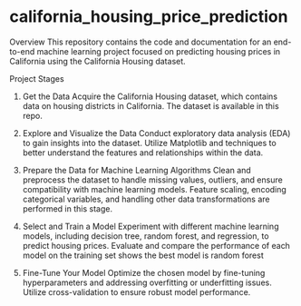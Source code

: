 # california_housing_price_prediction
Overview
This repository contains the code and documentation for an end-to-end machine learning project focused on predicting housing prices in California using the California Housing dataset.

Project Stages
1. Get the Data
Acquire the California Housing dataset, which contains data on housing districts in California. The dataset is available in this repo.

2. Explore and Visualize the Data
Conduct exploratory data analysis (EDA) to gain insights into the dataset. Utilize Matplotlib and techniques to better understand the features and relationships within the data.

3. Prepare the Data for Machine Learning Algorithms
Clean and preprocess the dataset to handle missing values, outliers, and ensure compatibility with machine learning models. Feature scaling, encoding categorical variables, and handling other data transformations are performed in this stage.

4. Select and Train a Model
Experiment with different machine learning models, including decision tree, random forest, and regression, to predict housing prices. Evaluate and compare the performance of each model on the training set shows the best model is random forest

5. Fine-Tune Your Model
Optimize the chosen model by fine-tuning hyperparameters and addressing overfitting or underfitting issues. Utilize cross-validation to ensure robust model performance.
